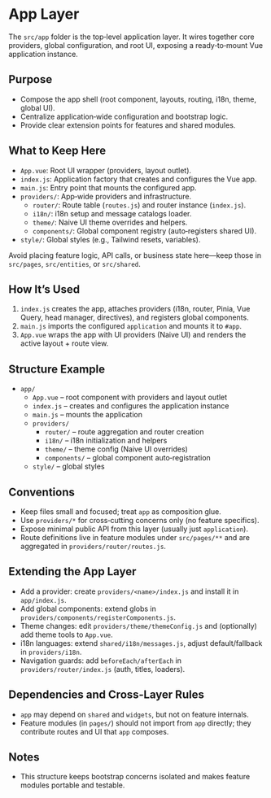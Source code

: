 # App Layer

The `src/app` folder is the top‑level application layer. It wires together core providers, global configuration, and root UI, exposing a ready‑to‑mount Vue application instance.

## Purpose
- Compose the app shell (root component, layouts, routing, i18n, theme, global UI).
- Centralize application‑wide configuration and bootstrap logic.
- Provide clear extension points for features and shared modules.

## What to Keep Here
- `App.vue`: Root UI wrapper (providers, layout outlet).
- `index.js`: Application factory that creates and configures the Vue app.
- `main.js`: Entry point that mounts the configured app.
- `providers/`: App‑wide providers and infrastructure.
  - `router/`: Route table (`routes.js`) and router instance (`index.js`).
  - `i18n/`: i18n setup and message catalogs loader.
  - `theme/`: Naive UI theme overrides and helpers.
  - `components/`: Global component registry (auto‑registers shared UI).
- `style/`: Global styles (e.g., Tailwind resets, variables).

Avoid placing feature logic, API calls, or business state here—keep those in `src/pages`, `src/entities`, or `src/shared`.

## How It’s Used
1. `index.js` creates the app, attaches providers (i18n, router, Pinia, Vue Query, head manager, directives), and registers global components.
2. `main.js` imports the configured `application` and mounts it to `#app`.
3. `App.vue` wraps the app with UI providers (Naive UI) and renders the active layout + route view.

## Structure Example
- `app/`
  - `App.vue` – root component with providers and layout outlet
  - `index.js` – creates and configures the application instance
  - `main.js` – mounts the application
  - `providers/`
    - `router/` – route aggregation and router creation
    - `i18n/` – i18n initialization and helpers
    - `theme/` – theme config (Naive UI overrides)
    - `components/` – global component auto‑registration
  - `style/` – global styles

## Conventions
- Keep files small and focused; treat `app` as composition glue.
- Use `providers/*` for cross‑cutting concerns only (no feature specifics).
- Expose minimal public API from this layer (usually just `application`).
- Route definitions live in feature modules under `src/pages/**` and are aggregated in `providers/router/routes.js`.

## Extending the App Layer
- Add a provider: create `providers/<name>/index.js` and install it in `app/index.js`.
- Add global components: extend globs in `providers/components/registerComponents.js`.
- Theme changes: edit `providers/theme/themeConfig.js` and (optionally) add theme tools to `App.vue`.
- i18n languages: extend `shared/i18n/messages.js`, adjust default/fallback in `providers/i18n`.
- Navigation guards: add `beforeEach/afterEach` in `providers/router/index.js` (auth, titles, loaders).

## Dependencies and Cross‑Layer Rules
- `app` may depend on `shared` and `widgets`, but not on feature internals.
- Feature modules (in `pages/`) should not import from `app` directly; they contribute routes and UI that `app` composes.

## Notes
- This structure keeps bootstrap concerns isolated and makes feature modules portable and testable.

